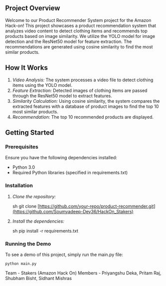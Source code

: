## Project Overview

Welcome to our Product Recommender System project for the Amazon Hack-on! This project showcases a product recommendation system that analyzes video content to detect clothing items and recommends top products based on image similarity. We utilize the YOLO model for image detection and the ResNet50 model for feature extraction. The recommendations are generated using cosine similarity to find the most similar products.

## How It Works

1. *Video Analysis:* The system processes a video file to detect clothing items using the YOLO model.
2. *Feature Extraction:* Detected images of clothing items are passed through the ResNet50 model to extract features.
3. *Similarity Calculation:* Using cosine similarity, the system compares the extracted features with a database of product images to find the top 10 most similar products.
4. *Recommendation:* The top 10 recommended products are displayed.

## Getting Started

### Prerequisites

Ensure you have the following dependencies installed:

- Python 3.0
- Required Python libraries (specified in requirements.txt)

### Installation

1. *Clone the repository:*

    sh
    git clone [https://github.com/your-repo/product-recommender.git](https://github.com/Soumyadeep-Dey36/HackOn_Stakers)
    

2. *Install the dependencies:*

    sh
    pip install -r requirements.txt
    

### Running the Demo

To see a demo of this project, simply run the main.py file:

```
python main.py
```

Team - Stakers (Amazon Hack On)
Members -
Priyangshu Deka,
Pritam Raj,
Shubham Bisht,
Sidhant Mishras
